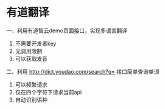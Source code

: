 # 有道翻译

一、利用有道智云demo页面接口，实现多语言翻译

1. 不需要开发者key
2. 无调用限制
3. 可以获取发音

二、利用 http://dict.youdao.com/search?q= 接口简单查询单词

1. 可以频繁请求
2. 仅在四个字符下请求当前api
3. 自动识别语种
